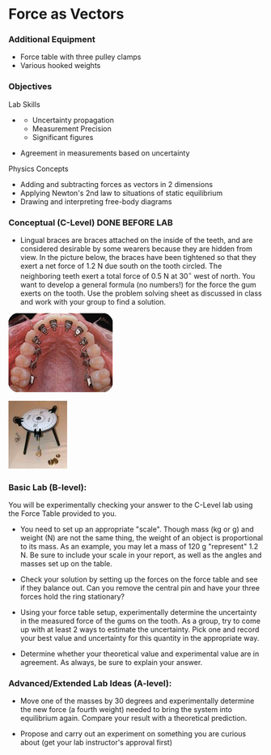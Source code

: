 # Force as Vectors


### Additional Equipment

- Force table with three pulley clamps
- Various hooked weights

### Objectives

Lab Skills

- 
  - Uncertainty propagation
  - Measurement Precision
  - Significant figures

- Agreement in measurements based on uncertainty

Physics Concepts

- Adding and subtracting forces as vectors in 2 dimensions
- Applying Newton's 2nd law to situations of static equilibrium
- Drawing and interpreting free-body diagrams

### Conceptual (C-Level) DONE BEFORE LAB

- Lingual braces are braces attached on the inside of the teeth, and are considered desirable by some wearers because they are hidden from view. In the picture below, the braces have been tightened so that they exert a net force of 1.2 N due south on the tooth circled. The neighboring teeth exert a total force of 0.5 N at 30$^\circ$ west of north. You want to develop a general formula (no numbers!) for the force the gum exerts on the tooth. Use the problem solving sheet as discussed in class and work with your group to find a solution.

![Braces on teeth](braces.png)

![Force table](force-table.png)

### Basic Lab (B-level):

You will be experimentally checking your answer to the C-Level lab using the Force Table provided to you.

- You need to set up an appropriate "scale". Though mass (kg or g) and weight (N) are not the same thing, the weight of an object is proportional to its mass. As an example, you may let a mass of 120 g "represent" 1.2 N. Be sure to include your scale in your report, as well as the angles and masses set up on the table.
- Check your solution by setting up the forces on the force table and see if they balance out. Can you remove the central pin and have your three forces hold the ring stationary?
- Using your force table setup, experimentally determine the uncertainty in the measured force of the gums on the tooth. As a group, try to come up with at least 2 ways to estimate the uncertainty. Pick one and record your best value and uncertainty for this quantity in the appropriate way.

- Determine whether your theoretical value and experimental value are in agreement. As always, be sure to explain your answer.

### Advanced/Extended Lab Ideas (A-level):

- Move one of the masses by 30 degrees and experimentally determine the new force (a fourth weight) needed to bring the system into equilibrium again. Compare your result with a theoretical prediction.

- Propose and carry out an experiment on something you are curious about (get your lab instructor's approval first)
